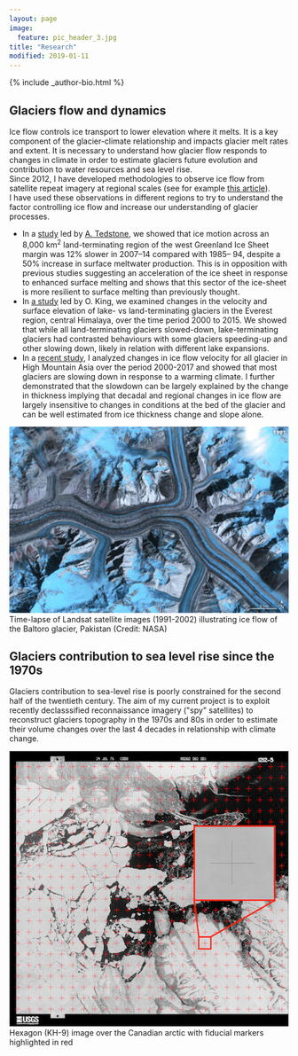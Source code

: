 ```yaml
---
layout: page
image:
  feature: pic_header_3.jpg
title: "Research"
modified: 2019-01-11
---
```


<footer role="contentinfo">
  <div class="article-author-bottom">
    {% include _author-bio.html %}
  </div>
</footer>


## Glaciers flow and dynamics

Ice flow controls ice transport to lower elevation where it melts. It is a key component of the glacier-climate relationship and impacts glacier melt rates and extent. It is necessary to understand how glacier flow responds to changes in climate in order to estimate glaciers future evolution and contribution to water resources and sea level rise.  
Since 2012, I have developed methodologies to observe ice flow from satellite repeat imagery at regional scales (see for example [this article](https://doi.org/10.1016/j.rse.2015.01.031)).  
I have used these observations in different regions to try to understand the factor controlling ice flow and increase our understanding of glacier processes. 
- In a [study](https://doi.org/10.1038/nature15722) led by [A. Tedstone](https://adehecq.github.io), we showed that ice motion across an 8,000 km<sup>2</sup> land-terminating region of the west Greenland Ice Sheet margin was 12% slower in 2007–14 compared with 1985– 94, despite a 50% increase in surface meltwater production. This is in opposition with previous studies suggesting an acceleration of the ice sheet in response to enhanced surface melting and shows that this sector of the ice-sheet is more resilient to surface melting than previously thought. 
- In [a study](https://doi.org/10.1016/j.gloplacha.2018.05.006) led by O. King, we examined changes in the velocity and surface elevation of lake- vs land-terminating glaciers in the Everest region, central Himalaya, over the time period 2000 to 2015. We showed that while all land-terminating glaciers slowed-down, lake-terminating glaciers had contrasted behaviours with some glaciers speeding-up and other slowing down, likely in relation with different lake expansions.
- In a [recent study](https://doi.org/10.1038/s41561-018-0271-9), I analyzed changes in ice flow velocity for all glacier in High Mountain Asia over the period 2000-2017 and showed that most glaciers are slowing down in response to a warming climate. I further demonstrated that the slowdown can be largely explained by the change in thickness implying that decadal and regional changes in ice flow are largely insensitive to changes in conditions at the bed of the glacier and can be well estimated from ice thickness change and slope alone.

![Baltoro animation](/images/Baltoro_landsat_timeseries_LR.gif)  
Time-lapse of Landsat satellite images (1991-2002) illustrating ice flow of the Baltoro glacier, Pakistan (Credit: NASA)

## Glaciers contribution to sea level rise since the 1970s

Glaciers contribution to sea-level rise is poorly constrained for the second half of the twentieth century. The aim of my current project is to exploit recently declasssified reconnaissance imagery ("spy" satellites) to reconstruct glaciers topography in the 1970s and 80s in order to estimate their volume changes over the last 4 decades in relationship with climate change.

![Hexagon image](/images/DZB1212-500082L001001_left_reseaus.png)  
Hexagon (KH-9) image over the Canadian arctic with fiducial markers highlighted in red
